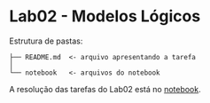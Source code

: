 # Lab02 - Modelos Lógicos

Estrutura de pastas:

~~~
├── README.md  <- arquivo apresentando a tarefa
│
└── notebook   <- arquivos do notebook
~~~

A resolução das tarefas do Lab02 está no [notebook](notebook/lab02.ipynb).

